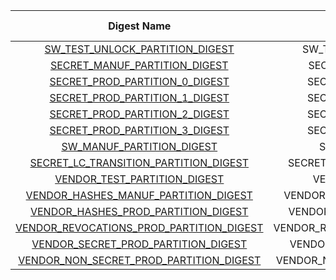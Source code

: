 <!--
DO NOT EDIT THIS FILE DIRECTLY.
It has been generated with ./tools/scripts/fuse_ctrl_script/gen_fuse_ctrl_partitions.py
-->
|                                         Digest Name                                         |         Affected Partition        |  Calculated by HW  |
|:-------------------------------------------------------------------------------------------:|:---------------------------------:|:------------------:|
|          [SW_TEST_UNLOCK_PARTITION_DIGEST](#Reg_sw_test_unlock_partition_digest_0)          |     SW_TEST_UNLOCK_PARTITION      |        yes         |
|            [SECRET_MANUF_PARTITION_DIGEST](#Reg_secret_manuf_partition_digest_0)            |      SECRET_MANUF_PARTITION       |        yes         |
|           [SECRET_PROD_PARTITION_0_DIGEST](#Reg_secret_prod_partition_0_digest_0)           |      SECRET_PROD_PARTITION_0      |        yes         |
|           [SECRET_PROD_PARTITION_1_DIGEST](#Reg_secret_prod_partition_1_digest_0)           |      SECRET_PROD_PARTITION_1      |        yes         |
|           [SECRET_PROD_PARTITION_2_DIGEST](#Reg_secret_prod_partition_2_digest_0)           |      SECRET_PROD_PARTITION_2      |        yes         |
|           [SECRET_PROD_PARTITION_3_DIGEST](#Reg_secret_prod_partition_3_digest_0)           |      SECRET_PROD_PARTITION_3      |        yes         |
|                [SW_MANUF_PARTITION_DIGEST](#Reg_sw_manuf_partition_digest_0)                |        SW_MANUF_PARTITION         |         no         |
|    [SECRET_LC_TRANSITION_PARTITION_DIGEST](#Reg_secret_lc_transition_partition_digest_0)    |  SECRET_LC_TRANSITION_PARTITION   |        yes         |
|             [VENDOR_TEST_PARTITION_DIGEST](#Reg_vendor_test_partition_digest_0)             |       VENDOR_TEST_PARTITION       |         no         |
|     [VENDOR_HASHES_MANUF_PARTITION_DIGEST](#Reg_vendor_hashes_manuf_partition_digest_0)     |   VENDOR_HASHES_MANUF_PARTITION   |         no         |
|      [VENDOR_HASHES_PROD_PARTITION_DIGEST](#Reg_vendor_hashes_prod_partition_digest_0)      |   VENDOR_HASHES_PROD_PARTITION    |         no         |
| [VENDOR_REVOCATIONS_PROD_PARTITION_DIGEST](#Reg_vendor_revocations_prod_partition_digest_0) | VENDOR_REVOCATIONS_PROD_PARTITION |         no         |
|      [VENDOR_SECRET_PROD_PARTITION_DIGEST](#Reg_vendor_secret_prod_partition_digest_0)      |   VENDOR_SECRET_PROD_PARTITION    |        yes         |
|  [VENDOR_NON_SECRET_PROD_PARTITION_DIGEST](#Reg_vendor_non_secret_prod_partition_digest_0)  | VENDOR_NON_SECRET_PROD_PARTITION  |         no         |
